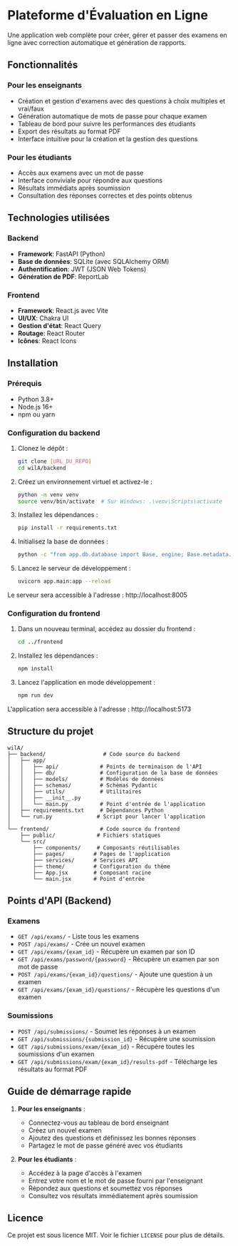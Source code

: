 # Plateforme d'Évaluation en Ligne

Une application web complète pour créer, gérer et passer des examens en ligne avec correction automatique et génération de rapports.

## Fonctionnalités

### Pour les enseignants
- Création et gestion d'examens avec des questions à choix multiples et vrai/faux
- Génération automatique de mots de passe pour chaque examen
- Tableau de bord pour suivre les performances des étudiants
- Export des résultats au format PDF
- Interface intuitive pour la création et la gestion des questions

### Pour les étudiants
- Accès aux examens avec un mot de passe
- Interface conviviale pour répondre aux questions
- Résultats immédiats après soumission
- Consultation des réponses correctes et des points obtenus

## Technologies utilisées

### Backend
- **Framework**: FastAPI (Python)
- **Base de données**: SQLite (avec SQLAlchemy ORM)
- **Authentification**: JWT (JSON Web Tokens)
- **Génération de PDF**: ReportLab

### Frontend
- **Framework**: React.js avec Vite
- **UI/UX**: Chakra UI
- **Gestion d'état**: React Query
- **Routage**: React Router
- **Icônes**: React Icons

## Installation

### Prérequis
- Python 3.8+
- Node.js 16+
- npm ou yarn

### Configuration du backend

1. Clonez le dépôt :
   ```bash
   git clone [URL_DU_REPO]
   cd wilA/backend
   ```

2. Créez un environnement virtuel et activez-le :
   ```bash
   python -m venv venv
   source venv/bin/activate  # Sur Windows: .\venv\Scripts\activate
   ```

3. Installez les dépendances :
   ```bash
   pip install -r requirements.txt
   ```

4. Initialisez la base de données :
   ```bash
   python -c "from app.db.database import Base, engine; Base.metadata.create_all(bind=engine)"
   ```

5. Lancez le serveur de développement :
   ```bash
   uvicorn app.main:app --reload
   ```

Le serveur sera accessible à l'adresse : http://localhost:8005

### Configuration du frontend

1. Dans un nouveau terminal, accédez au dossier du frontend :
   ```bash
   cd ../frontend
   ```

2. Installez les dépendances :
   ```bash
   npm install
   ```

3. Lancez l'application en mode développement :
   ```bash
   npm run dev
   ```

L'application sera accessible à l'adresse : http://localhost:5173

## Structure du projet

```
wilA/
├── backend/                  # Code source du backend
│   ├── app/
│   │   ├── api/             # Points de terminaison de l'API
│   │   ├── db/              # Configuration de la base de données
│   │   ├── models/          # Modèles de données
│   │   ├── schemas/         # Schémas Pydantic
│   │   ├── utils/           # Utilitaires
│   │   ├── __init__.py
│   │   └── main.py          # Point d'entrée de l'application
│   ├── requirements.txt     # Dépendances Python
│   └── run.py              # Script pour lancer l'application
│
└── frontend/                # Code source du frontend
    ├── public/             # Fichiers statiques
    └── src/
        ├── components/     # Composants réutilisables
        ├── pages/         # Pages de l'application
        ├── services/      # Services API
        ├── theme/         # Configuration du thème
        ├── App.jsx        # Composant racine
        └── main.jsx       # Point d'entrée
```

## Points d'API (Backend)

### Examens
- `GET /api/exams/` - Liste tous les examens
- `POST /api/exams/` - Crée un nouvel examen
- `GET /api/exams/{exam_id}` - Récupère un examen par son ID
- `GET /api/exams/password/{password}` - Récupère un examen par son mot de passe
- `POST /api/exams/{exam_id}/questions/` - Ajoute une question à un examen
- `GET /api/exams/{exam_id}/questions/` - Récupère les questions d'un examen

### Soumissions
- `POST /api/submissions/` - Soumet les réponses à un examen
- `GET /api/submissions/{submission_id}` - Récupère une soumission
- `GET /api/submissions/exam/{exam_id}` - Récupère toutes les soumissions d'un examen
- `GET /api/submissions/exam/{exam_id}/results-pdf` - Télécharge les résultats au format PDF

## Guide de démarrage rapide

1. **Pour les enseignants** :
   - Connectez-vous au tableau de bord enseignant
   - Créez un nouvel examen
   - Ajoutez des questions et définissez les bonnes réponses
   - Partagez le mot de passe généré avec vos étudiants

2. **Pour les étudiants** :
   - Accédez à la page d'accès à l'examen
   - Entrez votre nom et le mot de passe fourni par l'enseignant
   - Répondez aux questions et soumettez vos réponses
   - Consultez vos résultats immédiatement après soumission

## Licence

Ce projet est sous licence MIT. Voir le fichier `LICENSE` pour plus de détails.

